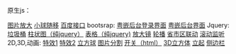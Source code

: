 原生js：
        
<a href="https://zsfbest.github.io/京东放大.html">图片放大</a>
<a href="https://zsfbest.github.io/小球移动.html">小球随移</a>
<a href="https://zsfbest.github.io/ajax/%E7%99%BE%E5%BA%A6/syfu.html">百度接口</a>
    bootsrap:
    <a href="https://zsfbest.github.io/bootstrap/粤嵌后台/HW/login.html" target="_blank">粤嵌后台登录界面</a>
		<a href="https://zsfbest.github.io/bootstrap/粤嵌后台/HW/list.html">粤嵌后台界面</a>
        Jquery:
		<a href="https://zsfbest.github.io/纯jquery/垃圾桶">垃圾桶</a>
		<a href="https://zsfbest.github.io/纯jquery/HW01.html">柱状图（纯jquery）</a>
		<a href="https://zsfbest.github.io/纯jquery/HW02.html">表格（纯jquery)</a>
		<a href="https://zsfbest.github.io/纯jquery/放大镜.html">放大镜</a>
		<a href="https://zsfbest.github.io/纯jquery/轮播.html">轮播</a>
		<a href="https://zsfbest.github.io/三级联动&交互/HW01.html">省市区联动</a>
		<a href="https://zsfbest.github.io/三级联动&交互/HW02.html">滚动监听</a>
        2D,3D,动画:
		<a href="https://zsfbest.github.io/合班后/circle.html">特效1</a>
		<a href="https://zsfbest.github.io/合班后/hovereffect.html">特效2</a>
		<a href="https://zsfbest.github.io/合班后/zsfcircle.html">立方球</a>
		<a href="https://zsfbest.github.io/合班后/分割.html">图片分割</a>
		<a href="https://zsfbest.github.io/合班后/开关.html">开关（html）</a>
		<a href="https://zsfbest.github.io/合班后/立方体.html">3D立方体</a>
		<a href="https://zsfbest.github.io/合班后/立起.html">立起</a>
		<a href="https://zsfbest.github.io/index.html">侧边栏</a>